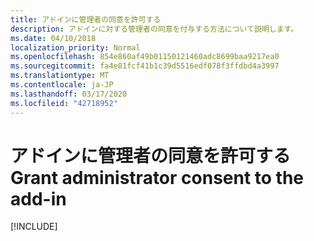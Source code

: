 ```yaml
---
title: アドインに管理者の同意を許可する
description: アドインに対する管理者の同意を付与する方法について説明します。
ms.date: 04/10/2018
localization_priority: Normal
ms.openlocfilehash: 854e860af49b01150121460adc8699baa9217ea0
ms.sourcegitcommit: fa4e81fcf41b1c39d5516edf078f3ffdbd4a3997
ms.translationtype: MT
ms.contentlocale: ja-JP
ms.lasthandoff: 03/17/2020
ms.locfileid: "42718952"
---
```

# <a name="grant-administrator-consent-to-the-add-in"></a><span data-ttu-id="fb0a9-103">アドインに管理者の同意を許可する</span><span class="sxs-lookup"><span data-stu-id="fb0a9-103">Grant administrator consent to the add-in</span></span>

[!INCLUDE[](../includes/grant-admin-consent-to-an-add-in-include.md)]
